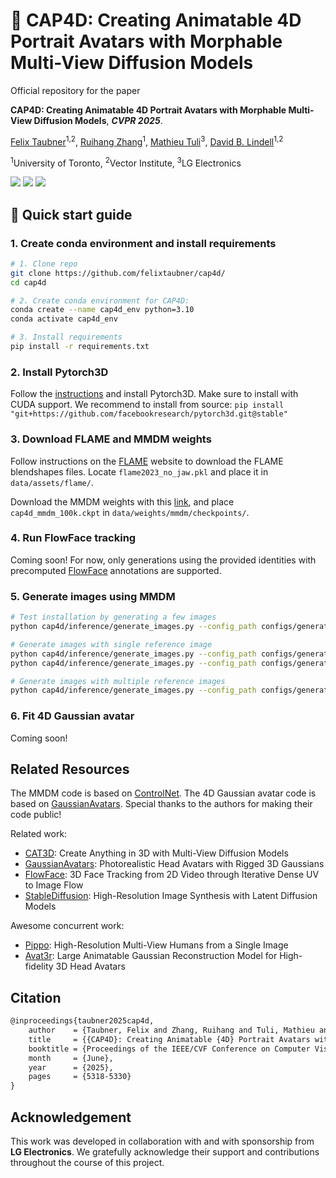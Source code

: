 # 🧢 CAP4D: Creating Animatable 4D Portrait Avatars with Morphable Multi-View Diffusion Models
Official repository for the paper

**CAP4D: Creating Animatable 4D Portrait Avatars with Morphable Multi-View Diffusion Models**, ***CVPR 2025***.

<a href="https://felixtaubner.github.io/" target="_blank">Felix Taubner</a><sup>1,2</sup>, <a href="https://scholar.google.com/citations?user=KFx-0xIAAAAJ&hl=en" target="_blank">Ruihang Zhang</a><sup>1</sup>, <a href="https://mathieutuli.com/" target="_blank">Mathieu Tuli</a><sup>3</sup>, <a href="https://davidlindell.com/" target="_blank">David B. Lindell</a><sup>1,2</sup>

<sup>1</sup>University of Toronto, <sup>2</sup>Vector Institute, <sup>3</sup>LG Electronics

<a href='https://arxiv.org/abs/2412.12093'><img src='https://img.shields.io/badge/arXiv-2301.02379-red'></a> <a href='https://felixtaubner.github.io/cap4d/'><img src='https://img.shields.io/badge/project page-CAP4D-Green'></a> <a href='#citation'><img src='https://img.shields.io/badge/cite-blue'></a>

## 🔧 Quick start guide

### 1. Create conda environment and install requirements

```bash
# 1. Clone repo
git clone https://github.com/felixtaubner/cap4d/
cd cap4d

# 2. Create conda environment for CAP4D:
conda create --name cap4d_env python=3.10
conda activate cap4d_env

# 3. Install requirements
pip install -r requirements.txt
```

### 2. Install Pytorch3D
Follow the [instructions](https://github.com/facebookresearch/pytorch3d/blob/main/INSTALL.md) and install Pytorch3D. Make sure to install with CUDA support. We recommend to install from source: ```pip install "git+https://github.com/facebookresearch/pytorch3d.git@stable"```

### 3. Download FLAME and MMDM weights
Follow instructions on the [FLAME](https://flame.is.tue.mpg.de/index.html) website to download the FLAME blendshapes files. Locate ```flame2023_no_jaw.pkl``` and place it in ```data/assets/flame/```. 

Download the MMDM weights with this [link](https://www.dropbox.com/scl/fi/xmgozlkg67v0n2ib6oat5/cap4d_mmdm_100k.ckpt?rlkey=xuhrgyvyre7cezws11afqy1v2&st=j8gtx33j&dl=0), and place ```cap4d_mmdm_100k.ckpt``` in ```data/weights/mmdm/checkpoints/```. 

### 4. Run FlowFace tracking
Coming soon! For now, only generations using the provided identities with precomputed [FlowFace](https://felixtaubner.github.io/flowface/) annotations are supported. 

### 5. Generate images using MMDM

```bash
# Test installation by generating a few images
python cap4d/inference/generate_images.py --config_path configs/generation/debug.yaml --reference_data_path examples/input/lincoln/ --output_path examples/output/lincoln/

# Generate images with single reference image
python cap4d/inference/generate_images.py --config_path configs/generation/single_ref.yaml --reference_data_path examples/input/lincoln/ --output_path examples/output/lincoln/
python cap4d/inference/generate_images.py --config_path configs/generation/debug.yaml --reference_data_path examples/input/tesla/ --output_path examples/output/tesla

# Generate images with multiple reference images
python cap4d/inference/generate_images.py --config_path configs/generation/multi_ref.yaml --reference_data_path examples/input/felix/ --output_path examples/output/felix/
```

### 6. Fit 4D Gaussian avatar 
Coming soon!


## Related Resources

The MMDM code is based on [ControlNet](https://github.com/lllyasviel/ControlNet). The 4D Gaussian avatar code is based on [GaussianAvatars](https://github.com/ShenhanQian/GaussianAvatars). Special thanks to the authors for making their code public!

Related work: 
- [CAT3D](https://cat3d.github.io/): Create Anything in 3D with Multi-View Diffusion Models
- [GaussianAvatars](https://shenhanqian.github.io/gaussian-avatars): Photorealistic Head Avatars with Rigged 3D Gaussians
- [FlowFace](https://felixtaubner.github.io/flowface/): 3D Face Tracking from 2D Video through Iterative Dense UV to Image Flow
- [StableDiffusion](https://github.com/Stability-AI/stablediffusion): High-Resolution Image Synthesis with Latent Diffusion Models

Awesome concurrent work:
- [Pippo](https://yashkant.github.io/pippo/): High-Resolution Multi-View Humans from a Single Image
- [Avat3r](https://tobias-kirschstein.github.io/avat3r/): Large Animatable Gaussian Reconstruction Model for High-fidelity 3D Head Avatars

## Citation

```tex
@inproceedings{taubner2025cap4d,
    author    = {Taubner, Felix and Zhang, Ruihang and Tuli, Mathieu and Lindell, David B.},
    title     = {{CAP4D}: Creating Animatable {4D} Portrait Avatars with Morphable Multi-View Diffusion Models},
    booktitle = {Proceedings of the IEEE/CVF Conference on Computer Vision and Pattern Recognition (CVPR)},
    month     = {June},
    year      = {2025},
    pages     = {5318-5330}
}
```

## Acknowledgement
This work was developed in collaboration with and with sponsorship from **LG Electronics**. We gratefully acknowledge their support and contributions throughout the course of this project.

